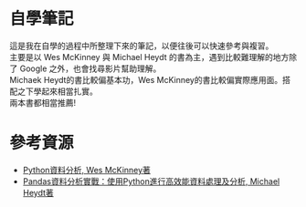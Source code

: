 <h1>自學筆記</h1>
這是我在自學的過程中所整理下來的筆記，以便往後可以快速參考與複習。<br>
主要是以 Wes McKinney 與 Michael Heydt 的書為主，遇到比較難理解的地方除了 Google 之外，也會找尋影片幫助理解。<br>
Michaek Heydt的書比較偏基本功，Wes McKinney的書比較偏實際應用面。搭配之下學起來相當扎實。<br>
兩本書都相當推薦!
<h1>參考資源</h1>
	<ul>
		<li><a href="https://wesmckinney.com/pages/book.html">Python資料分析, Wes McKinney著</a></li>
		<li><a href="https://www.packtpub.com/authors/michael-heydt">Pandas資料分析實戰：使用Python進行高效能資料處理及分析, Michael Heydt著</a></li>
	</ul>

